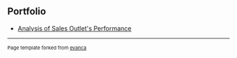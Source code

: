 ## Portfolio

- [Analysis of Sales Outlet's Performance](https://github.com/brian-lau-lcs/project/tree/master/sales_outlet's_performance)

---
<p style="font-size:11px">Page template forked from <a href="https://github.com/evanca/quick-portfolio">evanca</a></p>
<!-- Remove above link if you don't want to attibute -->
